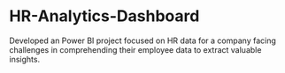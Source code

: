 # HR-Analytics-Dashboard
Developed an Power BI project focused on HR data for a company facing challenges in comprehending their employee data to extract valuable insights. 
